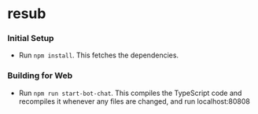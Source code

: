 # resub

### Initial Setup

- Run `npm install`. This fetches the dependencies.

### Building for Web

- Run `npm run start-bot-chat`. This compiles the TypeScript code and recompiles it whenever any files are changed, and run localhost:80808